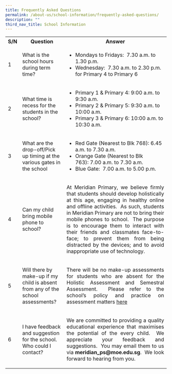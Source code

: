 ```yaml
---
title: Frequently Asked Questions
permalink: /about-us/school-information/frequently-asked-questions/
description: ""
third_nav_title: School Information
---
```

<table style="width:100%">
  <tr>
    <th>S/N</th>
    <th>Question</th>
    <th>Answer</th>
  </tr>
  <tr>
    <td>1</td>
    <td>What is the school hours during term time?</td>
    <td><ul>
			<li>Mondays to Fridays:  7.30 a.m. to 1.30 p.m.</li>
			<li>Wednesday:  7.30 a.m. to 2.30 p.m. for Primary 4 to Primary 6</li>
	</ul></td>
  </tr>
  <tr>
    <td>2</td>
    <td>What time is recess for the students in the school?</td>
    <td><ul>
			<li>Primary 1 & Primary 4: 9:00 a.m. to 9:30 a.m.</li>
			<li>Primary 2 & Primary 5: 9:30 a.m. to 10:00 a.m.</li>
			<li>Primary 3 & Primary 6: 10:00 a.m. to 10:30 a.m.</li>
	</ul></td>
  </tr>
	<tr>
    <td>3</td>
    <td>What are the drop-off/Pick up timing at the various gates in the school</td>
    <td><ul>
			<li>Red Gate (Nearest to Blk 768): 6.45 a.m. to 7.30 a.m.</li>
			<li>Orange Gate (Nearest to Blk 763): 7.00 a.m. to 7.30 a.m.</li>
			<li>Blue Gate:  7.00 a.m. to 5.00 p.m.</li>
	</ul></td>
  </tr>
	<tr>
    <td>4</td>
    <td>Can my child bring mobile phone to school?</td>
    <td><p align = "justify">At Meridian Primary, we believe firmly that students should develop holistically at this age, engaging in healthy online and offline activities.  As such, students in Meridian Primary are not to bring their mobile phones to school.  The purpose is to encourage them to interact with their friends and classmates face-to-face; to prevent them from being distracted by the devices; and to avoid inappropriate use of technology.</p></td>
  </tr>
	<tr>
    <td>5</td>
    <td>Will there by make-up if my child is absent from any of the school assessments?</td>
    <td><p align = "justify">There will be no make-up assessments for students who are absent for the Holistic Assessment and Semestral Assessment.  Please refer to the school’s policy and practice on assessment matters <a href = "https://www.meridianpri.moe.edu.sg/communications/assessment-matters/school-policy-n-practice-on-assessment-matters/">here</a></p></td>
  </tr>
		<tr>
    <td>6</td>
    <td>I have feedback and suggestion for the school. Who could I contact?</td>
    <td><p align = "justify">We are committed to providing a quality educational experience that maximises the potential of the every child.  We appreciate your feedback and suggestions.  You may email them to us via <b>meridian_ps@moe.edu.sg</b>. 
We look forward to hearing from you.</p></td>
  </tr>
</table>